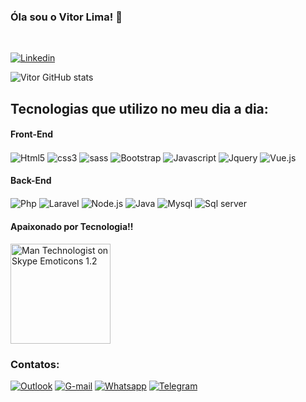 ### Óla sou o Vitor Lima! 👋

<br>

[![Linkedin](https://img.shields.io/badge/LinkedIn-0077B5?style=for-the-badge&logo=linkedin&logoColor=white)](https://www.linkedin.com/in/vitor-lima-497083213/)

![Vitor GitHub stats](https://github-readme-stats.vercel.app/api?username=vitorllimaa&show_icons=true&theme=radical)

## Tecnologias que utilizo no meu dia a dia:

#### Front-End
<div style="display: inline">
<img align="center" alt="Html5" src="https://img.shields.io/badge/HTML5-E34F26?style=for-the-badge&logo=html5&logoColor=white">
<img align="center" alt="css3" src="https://img.shields.io/badge/CSS3-1572B6?style=for-the-badge&logo=css3&logoColor=white">
<img align="center" alt="sass" src="https://img.shields.io/badge/Sass-CC6699?style=for-the-badge&logo=sass&logoColor=white">
<img align="center" alt="Bootstrap" src="https://img.shields.io/badge/Bootstrap-563D7C?style=for-the-badge&logo=bootstrap&logoColor=white">
<img align="center" alt="Javascript" src="https://img.shields.io/badge/JavaScript-323330?style=for-the-badge&logo=javascript&logoColor=F7DF1E">
<img align="center" alt="Jquery" src="https://img.shields.io/badge/jQuery-0769AD?style=for-the-badge&logo=jquery&logoColor=white">
<img align="center" alt="Vue.js" src="https://img.shields.io/badge/Vue.js-35495E?style=for-the-badge&logo=vue.js&logoColor=4FC08D">
</div> 
<br>

#### Back-End
<div style="display: inline">
<img align="center" alt="Php" src="https://img.shields.io/badge/PHP-777BB4?style=for-the-badge&logo=php&logoColor=white">
<img align="center" alt="Laravel" src="https://img.shields.io/badge/Laravel-FF2D20?style=for-the-badge&logo=laravel&logoColor=white">
<img align="center" alt="Node.js" src="https://img.shields.io/badge/Node.js-43853D?style=for-the-badge&logo=node.js&logoColor=white">
 <img align="center" alt="Java" src="https://img.shields.io/badge/Java-ED8B00?style=for-the-badge&logo=java&logoColor=white">
<img align="center" alt="Mysql" src="https://img.shields.io/badge/MySQL-00000F?style=for-the-badge&logo=mysql&logoColor=white">
<img align="center" alt="Sql server" src="https://img.shields.io/badge/Microsoft_SQL_Server-CC2927?style=for-the-badge&logo=microsoft-sql-server&logoColor=white">
</div> 
<br>

#### Apaixonado por Tecnologia!!

<img src="https://emojipedia-us.s3.amazonaws.com:443/source/skype/289/man-technologist_1f468-200d-1f4bb.png" srcset="https://emojipedia-us.s3.amazonaws.com:443/source/skype/289/man-technologist_1f468-200d-1f4bb.png 2x" alt="Man Technologist on Skype Emoticons 1.2" width="160" height="160">

### Contatos:

[![Outlook](https://img.shields.io/badge/Microsoft_Outlook-0078D4?style=for-the-badge&logo=microsoft-outlook&logoColor=white)](mailto:vitorlimavital@hotmail.com?subject=)
[![G-mail](https://img.shields.io/badge/Gmail-D14836?style=for-the-badge&logo=gmail&logoColor=white
)](mailto:vitorlima1421@gmail.com?subject=)
[![Whatsapp](https://img.shields.io/badge/WhatsApp-25D366?style=for-the-badge&logo=whatsapp&logoColor=white)](https://api.whatsapp.com/send?phone=+5511999805087&text=sua%20mensagem)
[![Telegram](https://img.shields.io/badge/Telegram-2CA5E0?style=for-the-badge&logo=telegram&logoColor=white)](https://t.me/vito_lima14)
